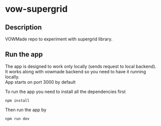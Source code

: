 # vow-supergrid

## Description 

VOWMade repo to experiment with supergrid library.

## Run the app

The app is designed to work only locally (sends request to local backend).  
It works along with vowmade backend so you need to have it running locally.  
App starts on port 3000 by default

To run the app you need to install all the dependencies first

```
npm install
```

Then run the app by

```
npm run dev
```